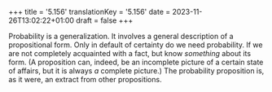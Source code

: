 +++
title = '5.156'
translationKey = '5.156'
date = 2023-11-26T13:02:22+01:00
draft = false
+++

Probability is a generalization.
It involves a general description of a propositional form.
Only in default of certainty do we need probability. If we are not completely acquainted with a fact, but know <em>something</em> about its form.
(A proposition can, indeed, be an incomplete picture of a certain state of affairs, but it is always <em>a</em> complete picture.)
The probability proposition is, as it were, an extract from other propositions.
